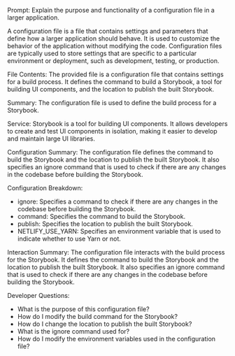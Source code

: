 Prompt: Explain the purpose and functionality of a configuration file in a larger application.

A configuration file is a file that contains settings and parameters that define how a larger application should behave. It is used to customize the behavior of the application without modifying the code. Configuration files are typically used to store settings that are specific to a particular environment or deployment, such as development, testing, or production.

File Contents:
The provided file is a configuration file that contains settings for a build process. It defines the command to build a Storybook, a tool for building UI components, and the location to publish the built Storybook.

Summary:
The configuration file is used to define the build process for a Storybook.

Service:
Storybook is a tool for building UI components. It allows developers to create and test UI components in isolation, making it easier to develop and maintain large UI libraries.

Configuration Summary:
The configuration file defines the command to build the Storybook and the location to publish the built Storybook. It also specifies an ignore command that is used to check if there are any changes in the codebase before building the Storybook.

Configuration Breakdown:
- ignore: Specifies a command to check if there are any changes in the codebase before building the Storybook.
- command: Specifies the command to build the Storybook.
- publish: Specifies the location to publish the built Storybook.
- NETLIFY_USE_YARN: Specifies an environment variable that is used to indicate whether to use Yarn or not.

Interaction Summary:
The configuration file interacts with the build process for the Storybook. It defines the command to build the Storybook and the location to publish the built Storybook. It also specifies an ignore command that is used to check if there are any changes in the codebase before building the Storybook.

Developer Questions:
- What is the purpose of this configuration file?
- How do I modify the build command for the Storybook?
- How do I change the location to publish the built Storybook?
- What is the ignore command used for?
- How do I modify the environment variables used in the configuration file?